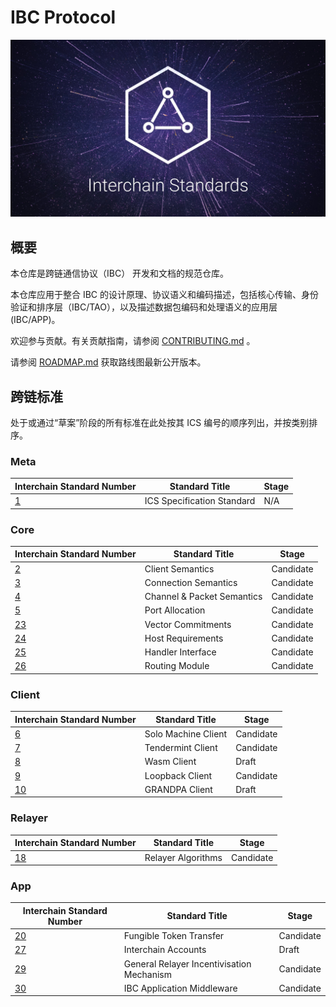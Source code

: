# IBC Protocol

![banner](./assets/interchain-standards-image.jpg)

## 概要

本仓库是跨链通信协议（IBC） 开发和文档的规范仓库。

本仓库应用于整合 IBC 的设计原理、协议语义和编码描述，包括核心传输、身份验证和排序层（IBC/TAO），以及描述数据包编码和处理语义的应用层 (IBC/APP)。

欢迎参与贡献。有关贡献指南，请参阅 [CONTRIBUTING.md](meta/CONTRIBUTING.md) 。

请参阅 [ROADMAP.md](meta/ROADMAP.md) 获取路线图最新公开版本。

## 跨链标准

处于或通过“草案”阶段的所有标准在此处按其 ICS 编号的顺序列出，并按类别排序。

### Meta

Interchain Standard Number | Standard Title | Stage
--- | --- | ---
[1](spec/ics-001-ics-standard/README.md) | ICS Specification Standard | N/A

### Core

Interchain Standard Number | Standard Title | Stage
--- | --- | ---
[2](./spec/core/ics-002-client-semantics/README.md) | Client Semantics | Candidate
[3](./spec/core/ics-003-connection-semantics/README.md) | Connection Semantics | Candidate
[4](./spec/core/ics-004-channel-and-packet-semantics/README.md) | Channel &amp; Packet Semantics | Candidate
[5](./spec/core/ics-005-port-allocation/README.md) | Port Allocation | Candidate
[23](./spec/core/ics-023-vector-commitments/README.md) | Vector Commitments | Candidate
[24](./spec/core/ics-024-host-requirements/README.md) | Host Requirements | Candidate
[25](./spec/core/ics-025-handler-interface/README.md) | Handler Interface | Candidate
[26](./spec/core/ics-026-routing-module/README.md) | Routing Module | Candidate

### Client

Interchain Standard Number | Standard Title | Stage
--- | --- | ---
[6](./spec/client/ics-006-solo-machine-client/README.md) | Solo Machine Client | Candidate
[7](./spec/client/ics-007-tendermint-client/README.md) | Tendermint Client | Candidate
[8](./spec/client/ics-008-wasm-client/README.md) | Wasm Client | Draft
[9](./spec/client/ics-009-loopback-client/README.md) | Loopback Client | Candidate
[10](./spec/client/ics-010-grandpa-client/README.md) | GRANDPA Client | Draft

### Relayer

Interchain Standard Number | Standard Title | Stage
--- | --- | ---
[18](./spec/relayer/ics-018-relayer-algorithms/README.md) | Relayer Algorithms | Candidate

### App

Interchain Standard Number | Standard Title | Stage
--- | --- | ---
[20](./spec/app/ics-020-fungible-token-transfer/README.md) | Fungible Token Transfer | Candidate
[27](./spec/app/ics-027-interchain-accounts/README.md) | Interchain Accounts | Draft
[29](./spec/app/ics-029-fee-payment) | General Relayer Incentivisation Mechanism | Candidate
[30](./spec/app/ics-030-middleware) | IBC Application Middleware | Candidate
